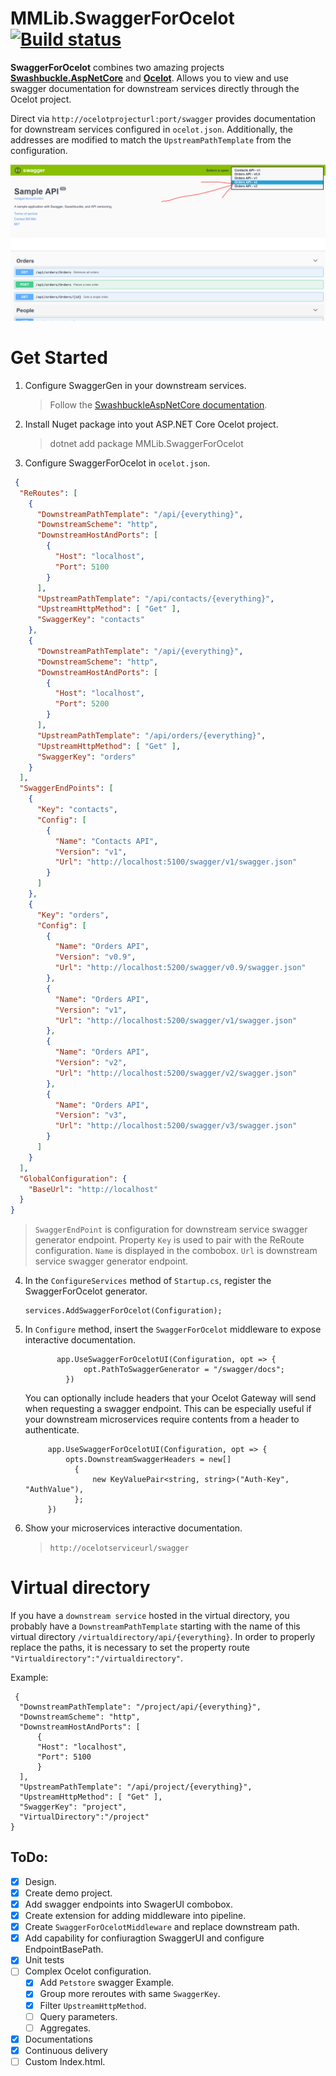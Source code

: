 # MMLib.SwaggerForOcelot [![Build status](https://ci.appveyor.com/api/projects/status/qw082a4fh004p11u?svg=true)](https://ci.appveyor.com/project/Burgyn/mmlib-swaggerforocelot)

**SwaggerForOcelot** combines two amazing projects **[Swashbuckle.AspNetCore](https://github.com/domaindrivendev/Swashbuckle.AspNetCore)** and **[Ocelot](https://github.com/ThreeMammals/Ocelot)**. Allows you to view and use swagger documentation for downstream services directly through the Ocelot project.

Direct via `http://ocelotprojecturl:port/swagger` provides documentation for downstream services configured in `ocelot.json`. Additionally, the addresses are modified to match the `UpstreamPathTemplate` from the configuration.

![SwaggerForOcelot](https://github.com/Burgyn/MMLib.SwaggerForOcelot/blob/master/demo/image.png?raw=true)

# Get Started
1. Configure SwaggerGen in your downstream services.
   > Follow the [SwashbuckleAspNetCore documentation](https://github.com/domaindrivendev/Swashbuckle.AspNetCore#getting-started).
2. Install Nuget package into yout ASP.NET Core Ocelot project.
   > dotnet add package MMLib.SwaggerForOcelot
3. Configure SwaggerForOcelot in `ocelot.json`.
```Json
 {
  "ReRoutes": [
    {
      "DownstreamPathTemplate": "/api/{everything}",
      "DownstreamScheme": "http",
      "DownstreamHostAndPorts": [
        {
          "Host": "localhost",
          "Port": 5100
        }
      ],
      "UpstreamPathTemplate": "/api/contacts/{everything}",
      "UpstreamHttpMethod": [ "Get" ],
      "SwaggerKey": "contacts"
    },
    {
      "DownstreamPathTemplate": "/api/{everything}",
      "DownstreamScheme": "http",
      "DownstreamHostAndPorts": [
        {
          "Host": "localhost",
          "Port": 5200
        }
      ],
      "UpstreamPathTemplate": "/api/orders/{everything}",
      "UpstreamHttpMethod": [ "Get" ],
      "SwaggerKey": "orders"
    }
  ],
  "SwaggerEndPoints": [
    {
      "Key": "contacts",
      "Config": [
        {
          "Name": "Contacts API",
          "Version": "v1",
          "Url": "http://localhost:5100/swagger/v1/swagger.json"
        }
      ]
    },
    {
      "Key": "orders",
      "Config": [
        {
          "Name": "Orders API",
          "Version": "v0.9",
          "Url": "http://localhost:5200/swagger/v0.9/swagger.json"
        },
        {
          "Name": "Orders API",
          "Version": "v1",
          "Url": "http://localhost:5200/swagger/v1/swagger.json"
        },
        {
          "Name": "Orders API",
          "Version": "v2",
          "Url": "http://localhost:5200/swagger/v2/swagger.json"
        },
        {
          "Name": "Orders API",
          "Version": "v3",
          "Url": "http://localhost:5200/swagger/v3/swagger.json"
        }
      ]
    }
  ],
  "GlobalConfiguration": {
    "BaseUrl": "http://localhost"
  }
}
```

   > `SwaggerEndPoint` is configuration for downstream service swagger generator endpoint. Property `Key` is used to pair with the ReRoute configuration. `Name` is displayed in the combobox. `Url` is downstream service swagger generator endpoint.
4. In the `ConfigureServices` method of `Startup.cs`, register the SwaggerForOcelot generator.
   ```CSharp
   services.AddSwaggerForOcelot(Configuration);
   ```
5. In `Configure` method, insert the `SwaggerForOcelot` middleware to expose interactive documentation.
   ```CSharp
          app.UseSwaggerForOcelotUI(Configuration, opt => {
                opt.PathToSwaggerGenerator = "/swagger/docs";
            })
   ```
   You can optionally include headers that your Ocelot Gateway will send when requesting a swagger endpoint. This can be especially useful if your downstream microservices require contents from a header to authenticate.
   ```CSharp
        app.UseSwaggerForOcelotUI(Configuration, opt => {
            opts.DownstreamSwaggerHeaders = new[]
              {
                  new KeyValuePair<string, string>("Auth-Key", "AuthValue"),
              };
        })
   ```
6. Show your microservices interactive documentation.
   > `http://ocelotserviceurl/swagger`

# Virtual directory
If you have a `downstream service` hosted in the virtual directory, you probably have a `DownstreamPathTemplate` starting with the name of this virtual directory `/virtualdirectory/api/{everything}`. In order to properly replace the paths, it is necessary to set the property route `"Virtualdirectory":"/virtualdirectory"`.

Example:
```
 {
  "DownstreamPathTemplate": "/project/api/{everything}",
  "DownstreamScheme": "http",
  "DownstreamHostAndPorts": [
      {
      "Host": "localhost",
      "Port": 5100
      }
  ],
  "UpstreamPathTemplate": "/api/project/{everything}",
  "UpstreamHttpMethod": [ "Get" ],
  "SwaggerKey": "project",
  "VirtualDirectory":"/project"
}
```

## ToDo:
- [x] Design.
- [x] Create demo project.
- [x] Add swagger endpoints into SwagerUI combobox.
- [x] Create extension for adding middleware into pipeline.
- [x] Create `SwaggerForOcelotMiddleware` and replace downstream path.
- [x] Add capability for confiuragtion SwaggerUI and configure EndpointBasePath.
- [x] Unit tests
- [ ] Complex Ocelot configuration.
  - [x] Add `Petstore` swagger Example.
  - [x] Group more reroutes with same `SwaggerKey`.
  - [x] Filter `UpstreamHttpMethod`.
  - [ ] Query parameters.
  - [ ] Aggregates.
- [x] Documentations
- [x] Continuous delivery
- [ ] Custom Index.html.
